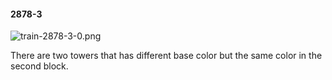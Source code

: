 #### 2878-3
![train-2878-3-0.png](https://github.com/lil-lab/nlvr/raw/master/nlvr/train/images/15/train-2878-3-0.png "train-2878-3-0.png")

There are two towers that has different base color but the same color in the second block.